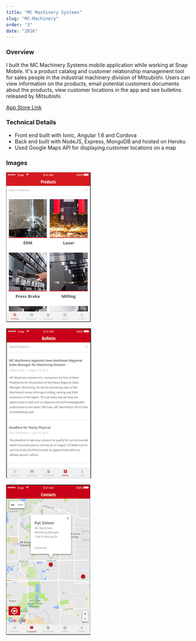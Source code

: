 ```yaml
---
title: "MC Machinery Systems"
slug: "MC-Machinery"
order: "3"
date: "2016"
---
```


### Overview

I built the MC Machinery Systems mobile application while working at Snap Mobile. It's a product catalog and customer relationship management tool for sales people in the industrial machinery division of Mitsubishi. Users can view information on the products, email potential customers documents about the products, view customer locations in the app and see bulletins released by Mitsubishi. 

[App Store Link](https://itunes.apple.com/us/app/mc-machinery/id1135028838?mt=8
)

### Technical Details

* Front end built with Ionic, Angular 1.6 and Cordova
* Back end built with NodeJS, Express, MongoDB and hosted on Heroku
* Used Google Maps API for displaying customer locations on a map
 
### Images

![products](../images/projects/mc-machinery/products.png)

![bulletin](../images/projects/mc-machinery/bulletin.png)

![customers](../images/projects/mc-machinery/customers.png)
